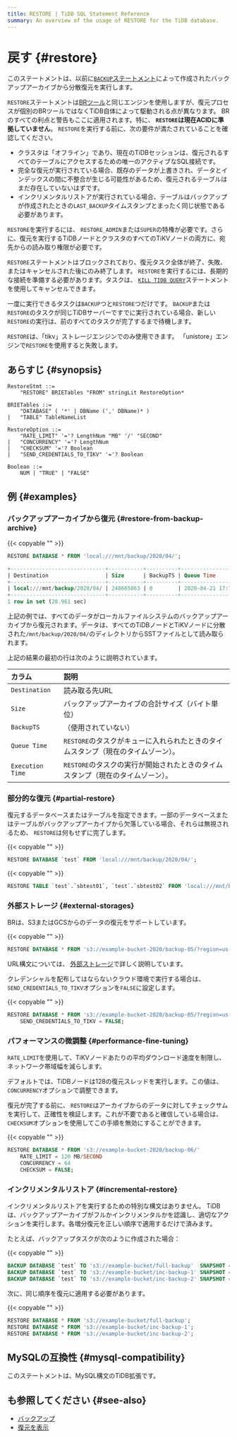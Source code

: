 ```yaml
---
title: RESTORE | TiDB SQL Statement Reference
summary: An overview of the usage of RESTORE for the TiDB database.
---
```


# 戻す {#restore}

このステートメントは、以前に[`BACKUP`ステートメント](/sql-statements/sql-statement-backup.md)によって作成されたバックアップアーカイブから分散復元を実行します。

`RESTORE`ステートメントは[BRツール](/br/backup-and-restore-use-cases.md)と同じエンジンを使用しますが、復元プロセスが個別のBRツールではなくTiDB自体によって駆動される点が異なります。 BRのすべての利点と警告もここに適用されます。特に、 **`RESTORE`は現在ACIDに準拠していません**。 `RESTORE`を実行する前に、次の要件が満たされていることを確認してください。

-   クラスタは「オフライン」であり、現在のTiDBセッションは、復元されるすべてのテーブルにアクセスするための唯一のアクティブなSQL接続です。
-   完全な復元が実行されている場合、既存のデータが上書きされ、データとインデックスの間に不整合が生じる可能性があるため、復元されるテーブルはまだ存在していないはずです。
-   インクリメンタルリストアが実行されている場合、テーブルはバックアップが作成されたときの`LAST_BACKUP`タイムスタンプとまったく同じ状態である必要があります。

`RESTORE`を実行するには、 `RESTORE_ADMIN`または`SUPER`の特権が必要です。さらに、復元を実行するTiDBノードとクラスタのすべてのTiKVノードの両方に、宛先からの読み取り権限が必要です。

`RESTORE`ステートメントはブロックされており、復元タスク全体が終了、失敗、またはキャンセルされた後にのみ終了します。 `RESTORE`を実行するには、長期的な接続を準備する必要があります。タスクは、 [`KILL TIDB QUERY`](/sql-statements/sql-statement-kill.md)ステートメントを使用してキャンセルできます。

一度に実行できるタスクは`BACKUP`つと`RESTORE`つだけです。 `BACKUP`または`RESTORE`のタスクが同じTiDBサーバーですでに実行されている場合、新しい`RESTORE`の実行は、前のすべてのタスクが完了するまで待機します。

`RESTORE`は、「tikv」ストレージエンジンでのみ使用できます。 「unistore」エンジンで`RESTORE`を使用すると失敗します。

## あらすじ {#synopsis}

```ebnf+diagram
RestoreStmt ::=
    "RESTORE" BRIETables "FROM" stringLit RestoreOption*

BRIETables ::=
    "DATABASE" ( '*' | DBName (',' DBName)* )
|   "TABLE" TableNameList

RestoreOption ::=
    "RATE_LIMIT" '='? LengthNum "MB" '/' "SECOND"
|   "CONCURRENCY" '='? LengthNum
|   "CHECKSUM" '='? Boolean
|   "SEND_CREDENTIALS_TO_TIKV" '='? Boolean

Boolean ::=
    NUM | "TRUE" | "FALSE"
```

## 例 {#examples}

### バックアップアーカイブから復元 {#restore-from-backup-archive}

{{< copyable "" >}}

```sql
RESTORE DATABASE * FROM 'local:///mnt/backup/2020/04/';
```

```sql
+------------------------------+-----------+----------+---------------------+---------------------+
| Destination                  | Size      | BackupTS | Queue Time          | Execution Time      |
+------------------------------+-----------+----------+---------------------+---------------------+
| local:///mnt/backup/2020/04/ | 248665063 | 0        | 2020-04-21 17:16:55 | 2020-04-21 17:16:55 |
+------------------------------+-----------+----------+---------------------+---------------------+
1 row in set (28.961 sec)
```

上記の例では、すべてのデータがローカルファイルシステムのバックアップアーカイブから復元されます。データは、すべてのTiDBノードとTiKVノードに分散された`/mnt/backup/2020/04/`のディレクトリからSSTファイルとして読み取られます。

上記の結果の最初の行は次のように説明されています。

| カラム              | 説明                                            |
| :--------------- | :-------------------------------------------- |
| `Destination`    | 読み取る先URL                                      |
| `Size`           | バックアップアーカイブの合計サイズ（バイト単位）                      |
| `BackupTS`       | （使用されていない）                                    |
| `Queue Time`     | `RESTORE`のタスクがキューに入れられたときのタイムスタンプ（現在のタイムゾーン）。 |
| `Execution Time` | `RESTORE`のタスクの実行が開始されたときのタイムスタンプ（現在のタイムゾーン）。  |

### 部分的な復元 {#partial-restore}

復元するデータベースまたはテーブルを指定できます。一部のデータベースまたはテーブルがバックアップアーカイブから欠落している場合、それらは無視されるため、 `RESTORE`は何もせずに完了します。

{{< copyable "" >}}

```sql
RESTORE DATABASE `test` FROM 'local:///mnt/backup/2020/04/';
```

{{< copyable "" >}}

```sql
RESTORE TABLE `test`.`sbtest01`, `test`.`sbtest02` FROM 'local:///mnt/backup/2020/04/';
```

### 外部ストレージ {#external-storages}

BRは、S3またはGCSからのデータの復元をサポートしています。

{{< copyable "" >}}

```sql
RESTORE DATABASE * FROM 's3://example-bucket-2020/backup-05/?region=us-west-2';
```

URL構文については、 [外部ストレージ](/br/backup-and-restore-storages.md)で詳しく説明しています。

クレデンシャルを配布してはならないクラウド環境で実行する場合は、 `SEND_CREDENTIALS_TO_TIKV`オプションを`FALSE`に設定します。

{{< copyable "" >}}

```sql
RESTORE DATABASE * FROM 's3://example-bucket-2020/backup-05/?region=us-west-2'
    SEND_CREDENTIALS_TO_TIKV = FALSE;
```

### パフォーマンスの微調整 {#performance-fine-tuning}

`RATE_LIMIT`を使用して、TiKVノードあたりの平均ダウンロード速度を制限し、ネットワーク帯域幅を減らします。

デフォルトでは、TiDBノードは128の復元スレッドを実行します。この値は、 `CONCURRENCY`オプションで調整できます。

復元が完了する前に、 `RESTORE`はアーカイブからのデータに対してチェックサムを実行して、正確性を検証します。これが不要であると確信している場合は、 `CHECKSUM`オプションを使用してこの手順を無効にすることができます。

{{< copyable "" >}}

```sql
RESTORE DATABASE * FROM 's3://example-bucket-2020/backup-06/'
    RATE_LIMIT = 120 MB/SECOND
    CONCURRENCY = 64
    CHECKSUM = FALSE;
```

### インクリメンタルリストア {#incremental-restore}

インクリメンタルリストアを実行するための特別な構文はありません。 TiDBは、バックアップアーカイブがフルかインクリメンタルかを認識し、適切なアクションを実行します。各増分復元を正しい順序で適用するだけで済みます。

たとえば、バックアップタスクが次のように作成された場合：

{{< copyable "" >}}

```sql
BACKUP DATABASE `test` TO 's3://example-bucket/full-backup'  SNAPSHOT = 413612900352000;
BACKUP DATABASE `test` TO 's3://example-bucket/inc-backup-1' SNAPSHOT = 414971854848000 LAST_BACKUP = 413612900352000;
BACKUP DATABASE `test` TO 's3://example-bucket/inc-backup-2' SNAPSHOT = 416353458585600 LAST_BACKUP = 414971854848000;
```

次に、同じ順序を復元に適用する必要があります。

{{< copyable "" >}}

```sql
RESTORE DATABASE * FROM 's3://example-bucket/full-backup';
RESTORE DATABASE * FROM 's3://example-bucket/inc-backup-1';
RESTORE DATABASE * FROM 's3://example-bucket/inc-backup-2';
```

## MySQLの互換性 {#mysql-compatibility}

このステートメントは、MySQL構文のTiDB拡張です。

## も参照してください {#see-also}

-   [バックアップ](/sql-statements/sql-statement-backup.md)
-   [復元を表示](/sql-statements/sql-statement-show-backups.md)
